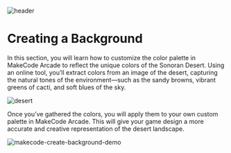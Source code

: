 ![header](assets/header.png)

# Creating a Background

In this section, you will learn how to customize the color palette in MakeCode Arcade to reflect the unique colors of the Sonoran Desert. Using an online tool, you’ll extract colors from an image of the desert, capturing the natural tones of the environment—such as the sandy browns, vibrant greens of cacti, and soft blues of the sky. 

![desert](assets/desert.jpg)

Once you’ve gathered the colors, you will apply them to your own custom palette in MakeCode Arcade. This will give your game design a more accurate and creative representation of the desert landscape.

![makecode-create-background-demo](assets/makecode-create-background-demo.png)



